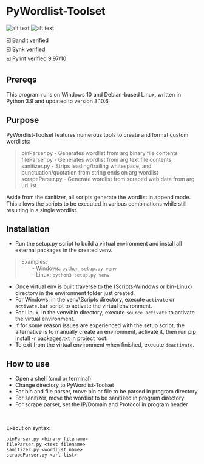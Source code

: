 # PyWordlist-Toolset
![alt text](https://github.com/ngimb64/PyWordlist-Toolset/blob/main/ScrapeParser.gif?raw=true)
![alt text](https://github.com/ngimb64/PyWordlist-Toolset/blob/main/BinParser.png?raw=true)

&#9745;&#65039; Bandit verified<br>
&#9745;&#65039; Synk verified<br>
&#9745;&#65039; Pylint verified 9.97/10

## Prereqs
This program runs on Windows 10 and Debian-based Linux, written in Python 3.9 and updated to version 3.10.6

## Purpose
PyWordlist-Toolset features numerous tools to create and format custom wordlists: 

> binParser.py  -  Generates wordlist from arg binary file contents<br>
> fileParser.py  -  Generates wordlist from arg text file contents<br>
> sanitizer.py  -  Strips leading/trailing whitespace, and punctuation/quotation from string ends on arg wordlist<br>
> scrapeParser.py  -  Generate wordlist from scraped web data from arg url list

Aside from the sanitizer, all scripts generate the wordlist in append mode.<br>
This allows the scripts to be executed in various combinations while still resulting in a single wordlist.

## Installation
- Run the setup.py script to build a virtual environment and install all external packages in the created venv.

> Examples:<br> 
>       &emsp;&emsp;- Windows:  `python setup.py venv`<br>
>       &emsp;&emsp;- Linux:  `python3 setup.py venv`

- Once virtual env is built traverse to the (Scripts-Windows or bin-Linux) directory in the environment folder just created.
- For Windows, in the venv\Scripts directory, execute `activate` or `activate.bat` script to activate the virtual environment.
- For Linux, in the venv/bin directory, execute `source activate` to activate the virtual environment.
- If for some reason issues are experienced with the setup script, the alternative is to manually create an environment, activate it, then run pip install -r packages.txt in project root.
- To exit from the virtual environment when finished, execute `deactivate`.

## How to use
- Open a shell (cmd or terminal)
- Change directory to PyWordlist-Toolset
- For bin and file parser, move bin or file to be parsed in program directory
- For sanitizer, move the wordlist to be sanitized in program directory
- For scrape parser, set the IP/Domain and Protocol in program header<br>
<br>

Execution syntax:<br>

`binParser.py <binary filename>`<br>
`fileParser.py <text filename>`<br>
`sanitizer.py <wordlist name>`<br>
`scrapeParser.py <url list>`
